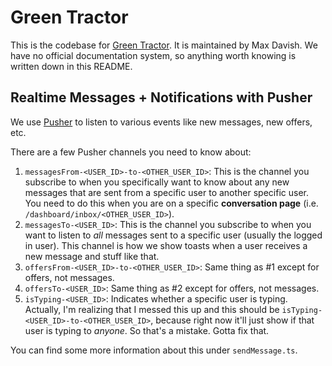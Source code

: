 # Green Tractor
This is the codebase for [Green Tractor](https://greentractor.us/). It is maintained by Max Davish. We have no official documentation system, so anything worth knowing is written down in this README.

## Realtime Messages + Notifications with Pusher
We use [Pusher](http://pusher.com/) to listen to various events like new messages, new offers, etc.

There are a few Pusher channels you need to know about:

1. `messagesFrom-<USER_ID>-to-<OTHER_USER_ID>`: This is the channel you subscribe to when you specifically want to know about any new messages that are sent from a specific user to another specific user. You need to do this when you are on a specific **conversation page** (i.e. `/dashboard/inbox/<OTHER_USER_ID>`).
2. `messagesTo-<USER_ID>`: This is the channel you subscribe to when you want to listen to _all_ messages sent to a specific user (usually the logged in user). This channel is how we show toasts when a user receives a new message and stuff like that.
3. `offersFrom-<USER_ID>-to-<OTHER_USER_ID>`: Same thing as #1 except for offers, not messages.
4. `offersTo-<USER_ID>`: Same thing as #2 except for offers, not messages.
5. `isTyping-<USER_ID>`: Indicates whether a specific user is typing. Actually, I'm realizing that I messed this up and this should be `isTyping-<USER_ID>-to-<OTHER_USER_ID>`, because right now it'll just show if that user is typing to _anyone_. So that's a mistake. Gotta fix that.

You can find some more information about this under `sendMessage.ts`.